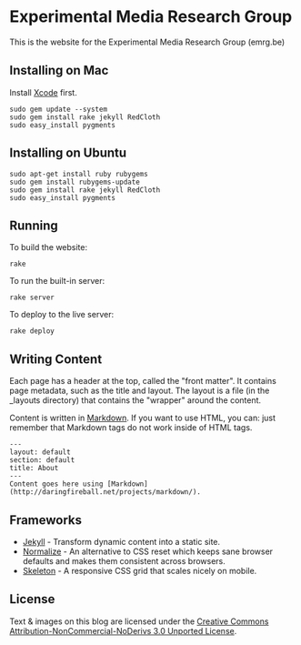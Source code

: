 Experimental Media Research Group
=================================
This is the website for the Experimental Media Research Group (emrg.be)

Installing on Mac
-----------------
Install [Xcode][] first.

    sudo gem update --system
    sudo gem install rake jekyll RedCloth
    sudo easy_install pygments

Installing on Ubuntu
--------------------

    sudo apt-get install ruby rubygems
    sudo gem install rubygems-update
    sudo gem install rake jekyll RedCloth
    sudo easy_install pygments

Running
-------
To build the website:

    rake

To run the built-in server:

    rake server
    
To deploy to the live server:

    rake deploy

Writing Content
---------------
Each page has a header at the top, called the "front matter". It contains page metadata, such as the title and layout. The layout is a file (in the _layouts directory) that contains the "wrapper" around the content.

Content is written in [Markdown](http://daringfireball.net/projects/markdown/). If you want to use HTML, you can: just remember that Markdown tags do not work inside of HTML tags.


    ---
    layout: default
    section: default
    title: About
    ---
    Content goes here using [Markdown](http://daringfireball.net/projects/markdown/).


Frameworks
----------
* [Jekyll][] - Transform dynamic content into a static site.
* [Normalize][] - An alternative to CSS reset which keeps sane browser defaults and makes them consistent across browsers.
* [Skeleton][] - A responsive CSS grid that scales nicely on mobile.

License
-------
Text & images on this blog are licensed under the [Creative Commons Attribution-NonCommercial-NoDerivs 3.0 Unported License][cc].

[Jekyll]: http://github.com/mojombo/jekyll
[Normalize]: https://github.com/jonathantneal/normalize.css
[Skeleton]: http://www.getskeleton.com/
[Xcode]: http://itunes.apple.com/us/app/xcode/id422352214
[cc]: http://creativecommons.org/licenses/by-nc-nd/3.0/
